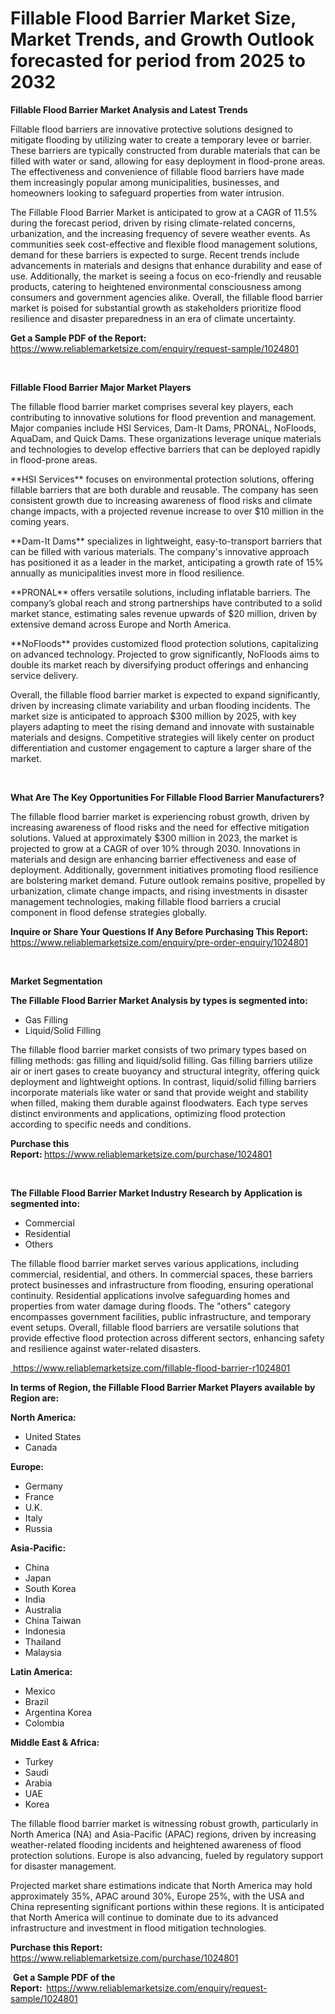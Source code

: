 <p><h1>Fillable Flood Barrier Market Size, Market Trends, and Growth Outlook forecasted for period from 2025 to 2032</h1></p><p><strong>Fillable Flood Barrier Market Analysis and Latest Trends</strong></p>
<p><p>Fillable flood barriers are innovative protective solutions designed to mitigate flooding by utilizing water to create a temporary levee or barrier. These barriers are typically constructed from durable materials that can be filled with water or sand, allowing for easy deployment in flood-prone areas. The effectiveness and convenience of fillable flood barriers have made them increasingly popular among municipalities, businesses, and homeowners looking to safeguard properties from water intrusion.</p><p>The Fillable Flood Barrier Market is anticipated to grow at a CAGR of 11.5% during the forecast period, driven by rising climate-related concerns, urbanization, and the increasing frequency of severe weather events. As communities seek cost-effective and flexible flood management solutions, demand for these barriers is expected to surge. Recent trends include advancements in materials and designs that enhance durability and ease of use. Additionally, the market is seeing a focus on eco-friendly and reusable products, catering to heightened environmental consciousness among consumers and government agencies alike. Overall, the fillable flood barrier market is poised for substantial growth as stakeholders prioritize flood resilience and disaster preparedness in an era of climate uncertainty.</p></p>
<p><strong>Get a Sample PDF of the Report:&nbsp;</strong> <a href="https://www.reliablemarketsize.com/enquiry/request-sample/1024801?utm_campaign=2628&utm_medium=2&utm_source=Github&utm_content=ia&utm_term=17042025&utm_id=fillable-flood-barrier">https://www.reliablemarketsize.com/enquiry/request-sample/1024801</a></p>
<p>&nbsp;</p>
<p><strong>Fillable Flood Barrier Major Market Players</strong></p>
<p><p>The fillable flood barrier market comprises several key players, each contributing to innovative solutions for flood prevention and management. Major companies include HSI Services, Dam-It Dams, PRONAL, NoFloods, AquaDam, and Quick Dams. These organizations leverage unique materials and technologies to develop effective barriers that can be deployed rapidly in flood-prone areas.</p><p>**HSI Services** focuses on environmental protection solutions, offering fillable barriers that are both durable and reusable. The company has seen consistent growth due to increasing awareness of flood risks and climate change impacts, with a projected revenue increase to over $10 million in the coming years.</p><p>**Dam-It Dams** specializes in lightweight, easy-to-transport barriers that can be filled with various materials. The company's innovative approach has positioned it as a leader in the market, anticipating a growth rate of 15% annually as municipalities invest more in flood resilience.</p><p>**PRONAL** offers versatile solutions, including inflatable barriers. The company’s global reach and strong partnerships have contributed to a solid market stance, estimating sales revenue upwards of $20 million, driven by extensive demand across Europe and North America.</p><p>**NoFloods** provides customized flood protection solutions, capitalizing on advanced technology. Projected to grow significantly, NoFloods aims to double its market reach by diversifying product offerings and enhancing service delivery.</p><p>Overall, the fillable flood barrier market is expected to expand significantly, driven by increasing climate variability and urban flooding incidents. The market size is anticipated to approach $300 million by 2025, with key players adapting to meet the rising demand and innovate with sustainable materials and designs. Competitive strategies will likely center on product differentiation and customer engagement to capture a larger share of the market.</p></p>
<p>&nbsp;</p>
<p><strong>What Are The Key Opportunities For Fillable Flood Barrier Manufacturers?</strong></p>
<p><p>The fillable flood barrier market is experiencing robust growth, driven by increasing awareness of flood risks and the need for effective mitigation solutions. Valued at approximately $300 million in 2023, the market is projected to grow at a CAGR of over 10% through 2030. Innovations in materials and design are enhancing barrier effectiveness and ease of deployment. Additionally, government initiatives promoting flood resilience are bolstering market demand. Future outlook remains positive, propelled by urbanization, climate change impacts, and rising investments in disaster management technologies, making fillable flood barriers a crucial component in flood defense strategies globally.</p></p>
<p><strong>Inquire or Share Your Questions If Any Before Purchasing This Report:</strong> <a href="https://www.reliablemarketsize.com/enquiry/pre-order-enquiry/1024801?utm_campaign=2628&utm_medium=2&utm_source=Github&utm_content=ia&utm_term=17042025&utm_id=fillable-flood-barrier">https://www.reliablemarketsize.com/enquiry/pre-order-enquiry/1024801</a></p>
<p>&nbsp;</p>
<p><strong>Market Segmentation</strong></p>
<p><strong>The Fillable Flood Barrier Market Analysis by types is segmented into:</strong></p>
<p><ul><li>Gas Filling</li><li>Liquid/Solid Filling</li></ul></p>
<p><p>The fillable flood barrier market consists of two primary types based on filling methods: gas filling and liquid/solid filling. Gas filling barriers utilize air or inert gases to create buoyancy and structural integrity, offering quick deployment and lightweight options. In contrast, liquid/solid filling barriers incorporate materials like water or sand that provide weight and stability when filled, making them durable against floodwaters. Each type serves distinct environments and applications, optimizing flood protection according to specific needs and conditions.</p></p>
<p><strong>Purchase this Report:&nbsp;</strong><a href="https://www.reliablemarketsize.com/purchase/1024801?utm_campaign=2628&utm_medium=2&utm_source=Github&utm_content=ia&utm_term=17042025&utm_id=fillable-flood-barrier">https://www.reliablemarketsize.com/purchase/1024801</a></p>
<p>&nbsp;</p>
<p><strong>The Fillable Flood Barrier Market Industry Research by Application is segmented into:</strong></p>
<p><ul><li>Commercial</li><li>Residential</li><li>Others</li></ul></p>
<p><p>The fillable flood barrier market serves various applications, including commercial, residential, and others. In commercial spaces, these barriers protect businesses and infrastructure from flooding, ensuring operational continuity. Residential applications involve safeguarding homes and properties from water damage during floods. The "others" category encompasses government facilities, public infrastructure, and temporary event setups. Overall, fillable flood barriers are versatile solutions that provide effective flood protection across different sectors, enhancing safety and resilience against water-related disasters.</p></p>
<p><a href="https://www.reliablemarketsize.com/fillable-flood-barrier-r1024801?utm_campaign=2628&utm_medium=2&utm_source=Github&utm_content=ia&utm_term=17042025&utm_id=fillable-flood-barrier">&nbsp;https://www.reliablemarketsize.com/fillable-flood-barrier-r1024801</a></p>
<p><strong>In terms of Region, the Fillable Flood Barrier Market Players available by Region are:</strong></p>
<p>
    <p> <strong> North America: </strong>
        <ul>
            <li>United States</li>
            <li>Canada</li>
        </ul>
        </p> 
    <p> <strong> Europe: </strong>
        <ul>
            <li>Germany</li>
            <li>France</li>
            <li>U.K.</li>
            <li>Italy</li>
            <li>Russia</li>
        </ul>
        </p> 
    <p> <strong> Asia-Pacific: </strong>
        <ul>
            <li>China</li>
            <li>Japan</li>
            <li>South Korea</li>
            <li>India</li>
            <li>Australia</li>
            <li>China Taiwan</li>
            <li>Indonesia</li>
            <li>Thailand</li>
            <li>Malaysia</li>
        </ul>
        </p> 
    <p> <strong> Latin America: </strong>
        <ul>
            <li>Mexico</li>
            <li>Brazil</li>
            <li>Argentina Korea</li>
            <li>Colombia</li>
        </ul>
        </p> 
    <p> <strong> Middle East & Africa: </strong>
        <ul>
            <li>Turkey</li>
            <li>Saudi</li>
            <li>Arabia</li>
            <li>UAE</li>
            <li>Korea</li>
        </ul>
    </p>
    </p>
<p><p>The fillable flood barrier market is witnessing robust growth, particularly in North America (NA) and Asia-Pacific (APAC) regions, driven by increasing weather-related flooding incidents and heightened awareness of flood protection solutions. Europe is also advancing, fueled by regulatory support for disaster management. </p><p>Projected market share estimations indicate that North America may hold approximately 35%, APAC around 30%, Europe 25%, with the USA and China representing significant portions within these regions. It is anticipated that North America will continue to dominate due to its advanced infrastructure and investment in flood mitigation technologies.</p></p>
<p><strong>Purchase this Report: </strong><a href="https://www.reliablemarketsize.com/purchase/1024801?utm_campaign=2628&utm_medium=2&utm_source=Github&utm_content=ia&utm_term=17042025&utm_id=fillable-flood-barrier">https://www.reliablemarketsize.com/purchase/1024801</a></p>
<p>&nbsp;<strong>Get a Sample PDF of the Report:&nbsp;&nbsp;</strong><a href="https://www.reliablemarketsize.com/enquiry/request-sample/1024801?utm_campaign=2628&utm_medium=2&utm_source=Github&utm_content=ia&utm_term=17042025&utm_id=fillable-flood-barrier">https://www.reliablemarketsize.com/enquiry/request-sample/1024801</a></p>
<p><strong></strong></p>
<p><p></p><p></p><p></p></p>